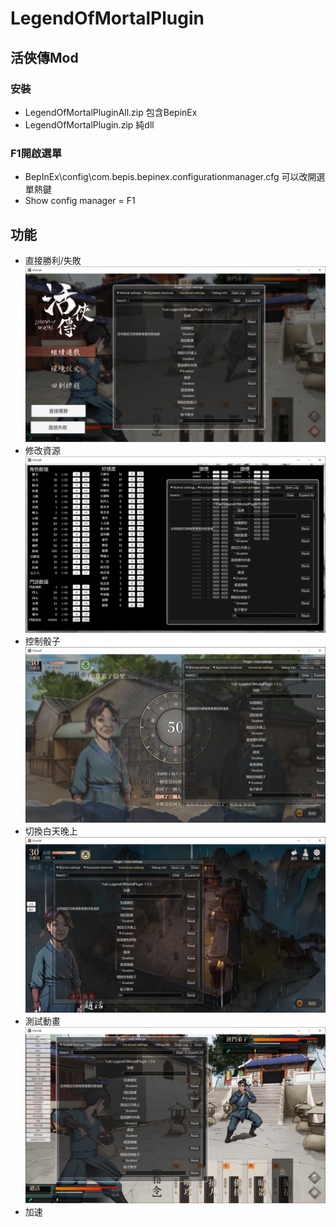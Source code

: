 # LegendOfMortalPlugin

## 活俠傳Mod

### 安裝
- LegendOfMortalPluginAll.zip 包含BepinEx
- LegendOfMortalPlugin.zip 純dll

### F1開啟選單
- BepInEx\config\com.bepis.bepinex.configurationmanager.cfg 可以改開選單熱鍵
- Show config manager = F1
## 功能
- 直接勝利/失敗
![pic](img/testWinLose.png)
- 修改資源
![pic](img/testPanel.png)
- 控制骰子
![pic](img/dice.png)
- 切換白天晚上
![pic](img/testDay.png)
- 測試動畫
![pic](img/testAnimation.png)
- 加速
